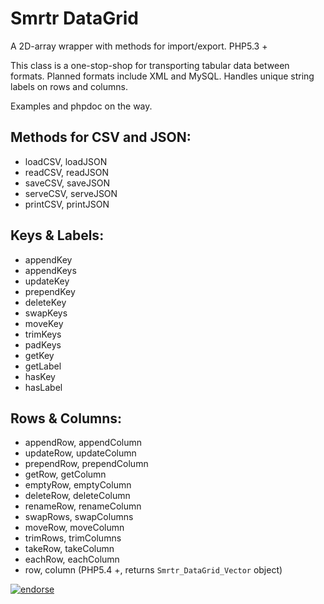 Smrtr DataGrid
=============

A 2D-array wrapper with methods for import/export. PHP5.3 +
 
This class is a one-stop-shop for transporting tabular data between formats. Planned formats include XML and MySQL. Handles unique string labels on rows and columns.

Examples and phpdoc on the way.

## Methods for CSV and JSON:

 * loadCSV, loadJSON
 * readCSV, readJSON
 * saveCSV, saveJSON
 * serveCSV, serveJSON
 * printCSV, printJSON

## Keys & Labels:

 * appendKey
 * appendKeys
 * updateKey
 * prependKey
 * deleteKey
 * swapKeys
 * moveKey
 * trimKeys
 * padKeys
 * getKey
 * getLabel
 * hasKey
 * hasLabel

## Rows & Columns:

 * appendRow, appendColumn
 * updateRow, updateColumn
 * prependRow, prependColumn
 * getRow, getColumn
 * emptyRow, emptyColumn
 * deleteRow, deleteColumn
 * renameRow, renameColumn
 * swapRows, swapColumns
 * moveRow, moveColumn
 * trimRows, trimColumns
 * takeRow, takeColumn
 * eachRow, eachColumn
 * row, column (PHP5.4 +, returns `Smrtr_DataGrid_Vector` object)

[![endorse](http://api.coderwall.com/joegreen88/endorsecount.png)](http://coderwall.com/joegreen88)

